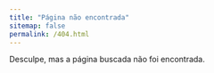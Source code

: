 ```yaml
---
title: "Página não encontrada"
sitemap: false
permalink: /404.html
---
```


Desculpe, mas a página buscada não foi encontrada.
